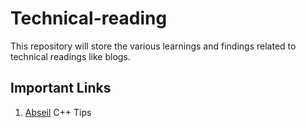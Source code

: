 # Technical-reading
This repository will store the various learnings and findings related to technical readings like blogs.


## Important Links

1. [Abseil](https://abseil.io/tips/) C++ Tips
